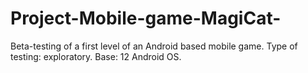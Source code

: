 # Project-Mobile-game-MagiCat-
Beta-testing of a first level of an Android based mobile game.
Type of testing: exploratory.
Base: 12 Android OS.
